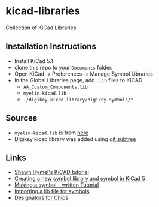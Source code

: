 # kicad-libraries
Collection of KiCad Libraries

## Installation Instructions
- Install KiCad 5.1
- clone this repo to your `Documents` folder.
- Open KiCad -> Preferences -> Manage Symbol Libraries
- In the Global Libraries page, add `.lib` files to KiCAD
    - `AA_Custom_Components.lib`
    - `myelin-kicad.lib`
    - `./digikey-kicad-library/digikey-symbols/*`


## Sources
- `myelin-kicad.lib` is from [here](https://github.com/myelin/myelin-kicad-libraries)
- Digikey kicad library was added using [git subtree](https://gist.github.com/SKempin/b7857a6ff6bddb05717cc17a44091202)

## Links
- [Shawn Hymel's KiCAD tutorial](https://www.youtube.com/playlist?list=PLEBQazB0HUyR24ckSZ5u05TZHV9khgA1O)
- [Creating a new symbol library and symbol in KiCad 5](https://forum.kicad.info/t/creating-a-new-symbol-library-and-a-new-symbol-in-kicad-5/13341)
- [Making a symbol - written Tutorial](https://forum.kicad.info/t/tutorial-how-to-make-a-symbol-kicad-v5-1-x/13336/3)
- [Importing a lib file for symbols](https://forum.kicad.info/t/how-to-get-a-downloaded-symbol-footprint-or-full-library-into-kicad-version-5/19485)
- [Designators for Chips](https://en.wikipedia.org/wiki/Reference_designator#Designators)